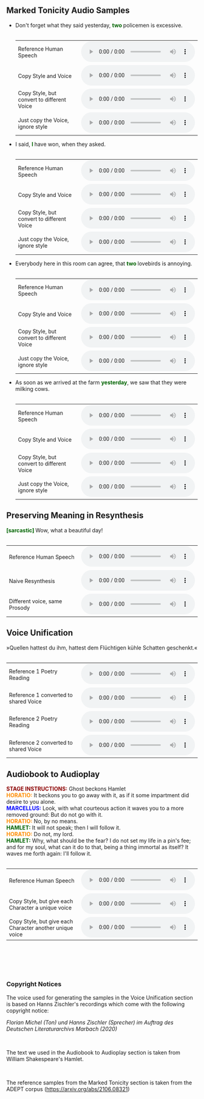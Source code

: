 <img align="center" src="resources/literally_one_white_pixel.png" style="  display: block;
  margin-left: auto;
  margin-right: auto;
  width: 0%;" /> 


## Marked Tonicity Audio Samples

- <div style="display:inline;"> Don't forget what they said yesterday, </div> <div style="color:darkgreen; display:inline; font-weight: bold;" > two </div><div style="display:inline;"> policemen is excessive. <br>  <br> </div>

    <table style='width: 100%;'>
        <tr>
            <td>Reference Human Speech</td>
            <td><audio controls="" ><source src="resources/human/9.wav" type="audio/wav"></audio></td></tr><tr>
            <td>Copy Style and Voice</td>
            <td><audio controls="" ><source src="resources/same_voice_same_style/9.wav" type="audio/wav"></audio></td></tr><tr>
            <td>Copy Style, but convert to different Voice</td>
            <td><audio controls="" ><source src="resources/diff_voice_same_style/9.wav" type="audio/wav"></audio></td></tr><tr>
            <td>Just copy the Voice, ignore style</td>
            <td><audio controls="" ><source src="resources/same_voice_diff_style/9.wav" type="audio/wav"></audio></td></tr><tr>
        </tr>
    </table>

- <div style="display:inline;"> I said, </div> <div style="color:darkgreen; display:inline; font-weight: bold;" > I </div><div style="display:inline;"> have won, when they asked. <br>  <br> </div>

    <table style='width: 100%;'>
        <tr>
            <td>Reference Human Speech</td>
            <td><audio controls="" ><source src="resources/human/8.wav" type="audio/wav"></audio></td></tr><tr>
            <td>Copy Style and Voice</td>
            <td><audio controls="" ><source src="resources/same_voice_same_style/8.wav" type="audio/wav"></audio></td></tr><tr>
            <td>Copy Style, but convert to different Voice</td>
            <td><audio controls="" ><source src="resources/diff_voice_same_style/8.wav" type="audio/wav"></audio></td></tr><tr>
            <td>Just copy the Voice, ignore style</td>
            <td><audio controls="" ><source src="resources/same_voice_diff_style/8.wav" type="audio/wav"></audio></td></tr><tr>
        </tr>
    </table>
    
- <div style="display:inline;"> Everybody here in this room can agree, that </div> <div style="color:darkgreen; display:inline; font-weight: bold;" > two </div><div style="display:inline;"> lovebirds is annoying. <br>  <br> </div>

    <table style='width: 100%;'>
        <tr>
            <td>Reference Human Speech</td>
            <td><audio controls="" ><source src="resources/human/6.wav" type="audio/wav"></audio></td></tr><tr>
            <td>Copy Style and Voice</td>
            <td><audio controls="" ><source src="resources/same_voice_same_style/6.wav" type="audio/wav"></audio></td></tr><tr>
            <td>Copy Style, but convert to different Voice</td>
            <td><audio controls="" ><source src="resources/diff_voice_same_style/6.wav" type="audio/wav"></audio></td></tr><tr>
            <td>Just copy the Voice, ignore style</td>
            <td><audio controls="" ><source src="resources/same_voice_diff_style/6.wav" type="audio/wav"></audio></td></tr><tr>
        </tr>
    </table>

- <div style="display:inline;"> As soon as we arrived at the farm </div> <div style="color:darkgreen; display:inline; font-weight: bold;" > yesterday</div><div style="display:inline;">, we saw that they were milking cows. <br>  <br> </div>

    <table style='width: 100%;'>
        <tr>
            <td>Reference Human Speech</td>
            <td><audio controls="" ><source src="resources/human/3.wav" type="audio/wav"></audio></td></tr><tr>
            <td>Copy Style and Voice</td>
            <td><audio controls="" ><source src="resources/same_voice_same_style/3.wav" type="audio/wav"></audio></td></tr><tr>
            <td>Copy Style, but convert to different Voice</td>
            <td><audio controls="" ><source src="resources/diff_voice_same_style/3.wav" type="audio/wav"></audio></td></tr><tr>
            <td>Just copy the Voice, ignore style</td>
            <td><audio controls="" ><source src="resources/same_voice_diff_style/3.wav" type="audio/wav"></audio></td></tr><tr>
        </tr>
    </table>

## Preserving Meaning in Resynthesis

<div style="display:inline;"><div style="color:darkgreen; display:inline; font-weight: bold;" > [sarcastic] </div> Wow, what a beautiful day! <br>  <br> </div>

  <table style='width: 100%;'>
        <tr>
            <td>Reference Human Speech</td>
            <td><audio controls="" ><source src="resources/sarcasm/human.wav" type="audio/wav"></audio></td></tr><tr>
            <td>Naive Resynthesis</td>
            <td><audio controls="" ><source src="resources/sarcasm/incorrect.wav" type="audio/wav"></audio></td></tr><tr>
            <td>Different voice, same Prosody</td>
            <td><audio controls="" ><source src="resources/sarcasm/correct.wav" type="audio/wav"></audio></td></tr><tr>
        </tr>
    </table>

## Voice Unification

<div style="display:inline;"> »Quellen hattest du ihm, hattest dem Flüchtigen kühle Schatten geschenkt.«  <br>  <br> </div>

  <table style='width: 100%;'>
        <tr>
            <td>Reference 1 Poetry Reading</td>
            <td><audio controls="" ><source src="resources/poetry/s2_p1_spk1.wav" type="audio/wav"></audio></td></tr><tr>
            <td>Reference 1 converted to shared Voice</td>
            <td><audio controls="" ><source src="resources/poetry/s2_p1_ref1.wav" type="audio/wav"></audio></td></tr><tr>
            <td>Reference 2 Poetry Reading</td>
            <td><audio controls="" ><source src="resources/poetry/s2_p1_spk2.wav" type="audio/wav"></audio></td></tr><tr>
            <td>Reference 2 converted to shared Voice</td>
            <td><audio controls="" ><source src="resources/poetry/s2_p1_ref2.wav" type="audio/wav"></audio></td></tr><tr>
        </tr>
    </table>

## Audiobook to Audioplay

<div style="display:inline;"> <div style="color:darkred; display:inline; font-weight: bold;" >STAGE INSTRUCTIONS:</div> Ghost beckons Hamlet
<br><div style="color:darkorange; display:inline; font-weight: bold;" >HORATIO:</div> It beckons you to go away with it, as if it some impartment did desire to you alone.
<br><div style="color:blue; display:inline; font-weight: bold;" >MARCELLUS:</div> Look, with what courteous action it waves you to a more removed ground: But do not go with it.
<br><div style="color:darkorange; display:inline; font-weight: bold;" >HORATIO:</div> No, by no means.
<br><div style="color:darkgreen; display:inline; font-weight: bold;" >HAMLET:</div> It will not speak; then I will follow it.
<br><div style="color:darkorange; display:inline; font-weight: bold;" >HORATIO:</div> Do not, my lord.
<br><div style="color:darkgreen; display:inline; font-weight: bold;" >HAMLET:</div> Why, what should be the fear? I do not set my life in a pin's fee; and for my soul, what can it do to that, being a thing immortal as itself? It waves me forth again: I'll follow it. <br>  <br> </div>

<table style='width: 100%;'>
        <tr>
            <td>Reference Human Speech</td>
            <td><audio controls="" ><source src="resources/audioplay/read.wav" type="audio/wav"></audio></td></tr><tr>
            <td>Copy Style, but give each Character a unique voice</td>
            <td><audio controls="" ><source src="resources/audioplay/play1.wav" type="audio/wav"></audio></td></tr><tr>
            <td>Copy Style, but give each Character another unique voice</td>
            <td><audio controls="" ><source src="resources/audioplay/play2.wav" type="audio/wav"></audio></td></tr><tr>
        </tr>
    </table>
    
 <br>  <br> <br>  <br>
   
   
### Copyright Notices

The voice used for generating the samples in the Voice Unification section is based on Hanns Zischler's recordings which come with the following copyright notice:

*Florian Michel (Ton) und Hanns Zischler (Sprecher) im Auftrag des Deutschen Literaturarchivs Marbach (2020)*

 <br>

The text we used in the Audiobook to Audioplay section is taken from William Shakespeare's Hamlet.

 <br>

The reference samples from the Marked Tonicity section is taken from the ADEPT corpus (https://arxiv.org/abs/2106.08321)

